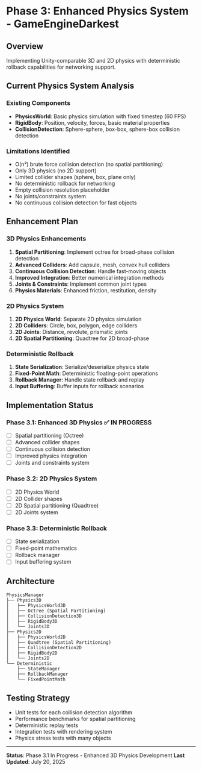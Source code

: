 # Phase 3: Enhanced Physics System - GameEngineDarkest

## Overview
Implementing Unity-comparable 3D and 2D physics with deterministic rollback capabilities for networking support.

## Current Physics System Analysis

### Existing Components
- **PhysicsWorld**: Basic physics simulation with fixed timestep (60 FPS)
- **RigidBody**: Position, velocity, forces, basic material properties
- **CollisionDetection**: Sphere-sphere, box-box, sphere-box collision detection

### Limitations Identified
- O(n²) brute force collision detection (no spatial partitioning)
- Only 3D physics (no 2D support)
- Limited collider shapes (sphere, box, plane only)
- No deterministic rollback for networking
- Empty collision resolution placeholder
- No joints/constraints system
- No continuous collision detection for fast objects

## Enhancement Plan

### 3D Physics Enhancements
1. **Spatial Partitioning**: Implement octree for broad-phase collision detection
2. **Advanced Colliders**: Add capsule, mesh, convex hull colliders
3. **Continuous Collision Detection**: Handle fast-moving objects
4. **Improved Integration**: Better numerical integration methods
5. **Joints & Constraints**: Implement common joint types
6. **Physics Materials**: Enhanced friction, restitution, density

### 2D Physics System
1. **2D Physics World**: Separate 2D physics simulation
2. **2D Colliders**: Circle, box, polygon, edge colliders
3. **2D Joints**: Distance, revolute, prismatic joints
4. **2D Spatial Partitioning**: Quadtree for 2D broad-phase

### Deterministic Rollback
1. **State Serialization**: Serialize/deserialize physics state
2. **Fixed-Point Math**: Deterministic floating-point operations
3. **Rollback Manager**: Handle state rollback and replay
4. **Input Buffering**: Buffer inputs for rollback scenarios

## Implementation Status

### Phase 3.1: Enhanced 3D Physics ✅ IN PROGRESS
- [ ] Spatial partitioning (Octree)
- [ ] Advanced collider shapes
- [ ] Continuous collision detection
- [ ] Improved physics integration
- [ ] Joints and constraints system

### Phase 3.2: 2D Physics System
- [ ] 2D Physics World
- [ ] 2D Collider shapes
- [ ] 2D Spatial partitioning (Quadtree)
- [ ] 2D Joints system

### Phase 3.3: Deterministic Rollback
- [ ] State serialization
- [ ] Fixed-point mathematics
- [ ] Rollback manager
- [ ] Input buffering system

## Architecture

```
PhysicsManager
├── Physics3D
│   ├── PhysicsWorld3D
│   ├── Octree (Spatial Partitioning)
│   ├── CollisionDetection3D
│   ├── RigidBody3D
│   └── Joints3D
├── Physics2D
│   ├── PhysicsWorld2D
│   ├── Quadtree (Spatial Partitioning)
│   ├── CollisionDetection2D
│   ├── RigidBody2D
│   └── Joints2D
└── Deterministic
    ├── StateManager
    ├── RollbackManager
    └── FixedPointMath
```

## Testing Strategy
- Unit tests for each collision detection algorithm
- Performance benchmarks for spatial partitioning
- Deterministic replay tests
- Integration tests with rendering system
- Physics stress tests with many objects

---
**Status**: Phase 3.1 In Progress - Enhanced 3D Physics Development
**Last Updated**: July 20, 2025
